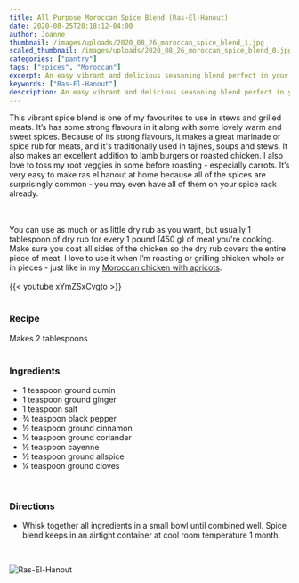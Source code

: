 ```yaml
---
title: All Purpose Moroccan Spice Blend (Ras-El-Hanout)
date: 2020-08-25T20:18:12-04:00
author: Joanne
thumbnail: /images/uploads/2020_08_26_moroccan_spice_blend_1.jpg
scaled_thumbnail: /images/uploads/2020_08_26_moroccan_spice_blend_0.jpg
categories: ["pantry"]
tags: ["spices", "Moroccan"]
excerpt: An easy vibrant and delicious seasoning blend perfect in your stews and marinades 
keywords: ["Ras-El-Hanout"]
description: An easy vibrant and delicious seasoning blend perfect in your stews and marinades 
---
```


This vibrant spice blend is one of my favourites to use in stews and grilled meats. It’s has some strong flavours in it along with some lovely warm and sweet spices. Because of its strong flavours, it makes a great marinade or spice rub for meats, and it's traditionally used in tajines, soups and stews. It also makes an excellent addition to lamb burgers or roasted chicken. I also love to toss my root veggies in some before roasting - especially carrots. It’s very easy to make ras el hanout at home because all of the spices are surprisingly common - you may even have all of them on your spice rack already.  
</br>
</br>

You can use as much or as little dry rub as you want, but usually 1 tablespoon of dry rub for every 1 pound (450 g) of meat you're cooking. Make sure you coat all sides of the chicken so the dry rub covers the entire piece of meat. I love to use it when I’m roasting or grilling chicken whole or in pieces - just like in my [Moroccan chicken with apricots](https://www.oliveandmango.com/all-purpose-moroccan-spice-blend-ras-el-hanout/). 
</br>
</br>
{{< youtube xYmZSxCvgto >}}
</br>
</br>

### Recipe
Makes 2 tablespoons
</br>
</br>

### Ingredients

* <span itemprop="recipeIngredient">1 teaspoon ground cumin</span>
* <span itemprop="recipeIngredient">1 teaspoon ground ginger</span>
* <span itemprop="recipeIngredient">1 teaspoon salt</span>
* <span itemprop="recipeIngredient">&frac34; teaspoon black pepper</span>
* <span itemprop="recipeIngredient">&frac12; teaspoon ground cinnamon</span>
* <span itemprop="recipeIngredient">&frac12; teaspoon ground coriander</span>
* <span itemprop="recipeIngredient">&frac12; teaspoon cayenne</span>
* <span itemprop="recipeIngredient">&frac12; teaspoon ground allspice</span>
* <span itemprop="recipeIngredient">&frac14; teaspoon ground cloves</span>
</br>

### Directions

* Whisk together all ingredients in a small bowl until combined well. Spice blend keeps in an airtight container at cool room temperature 1 month.

</br>

![Ras-El-Hanout](/images/uploads/2020_08_26_moroccan_spice_blend_2.jpg)